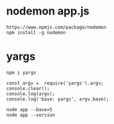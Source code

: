 # nodemon app.js

```
https://www.npmjs.com/package/nodemon
npm install -g nodemon
```

# yargs

```
npm i yargs
```

```
const argv =  require('yargs').argv;
console.clear();
console.log(argv);
console.log('base: yargs', argv.base);
```

```
node app --base=5
node app --version
```


